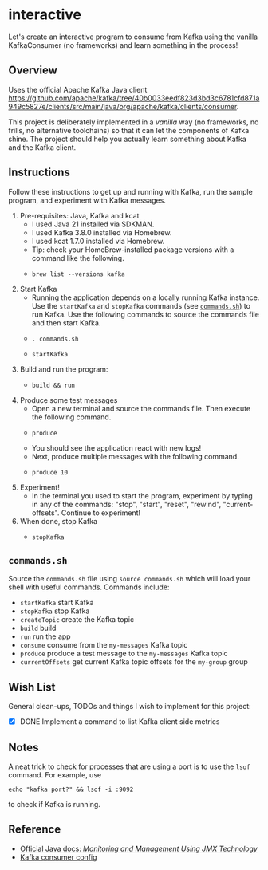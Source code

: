 # interactive

Let's create an interactive program to consume from Kafka using the vanilla KafkaConsumer (no frameworks) and learn 
something in the process!


## Overview

Uses the official Apache Kafka Java client <https://github.com/apache/kafka/tree/40b0033eedf823d3bd3c6781cfd871a949c5827e/clients/src/main/java/org/apache/kafka/clients/consumer>.

This project is deliberately implemented in a *vanilla* way (no frameworks, no frills, no alternative toolchains) so
that it can let the components of Kafka shine. The project should help you actually learn something about Kafka and the
Kafka client.


## Instructions

Follow these instructions to get up and running with Kafka, run the sample program, and experiment with Kafka messages.

1. Pre-requisites: Java, Kafka and kcat
    * I used Java 21 installed via SDKMAN.
    * I used Kafka 3.8.0 installed via Homebrew.
    * I used kcat 1.7.0 installed via Homebrew.
    * Tip: check your HomeBrew-installed package versions with a command like the following.
    * ```shell
      brew list --versions kafka
      ```
2. Start Kafka
   * Running the application depends on a locally running Kafka instance. Use the `startKafka` and 
     `stopKafka` commands (see [`commands.sh`](#commandssh)) to run Kafka. Use the following commands to source the
     commands file and then start Kafka.
   * ```shell
     . commands.sh
     ```
   * ```shell
     startKafka
     ```
3. Build and run the program:
   * ```shell
     build && run
     ```
4. Produce some test messages
   * Open a new terminal and source the commands file. Then execute the following command.
   * ```shell
     produce
     ```
   * You should see the application react with new logs!
   * Next, produce multiple messages with the following command.
   * ```shell
     produce 10
     ```
5. Experiment!
   * In the terminal you used to start the program, experiment by typing in any of the commands: "stop", "start",
     "reset", "rewind", "current-offsets". Continue to experiment!
6. When done, stop Kafka
   * ```shell
     stopKafka
     ```


## `commands.sh`

Source the `commands.sh` file using `source commands.sh` which will load your shell with useful 
commands. Commands include:

  * `startKafka` start Kafka
  * `stopKafka` stop Kafka
  * `createTopic` create the Kafka topic
  * `build` build
  * `run` run the app
  * `consume` consume from the `my-messages` Kafka topic
  * `produce` produce a test message to the `my-messages` Kafka topic 
  * `currentOffsets` get current Kafka topic offsets for the `my-group` group 


## Wish List

General clean-ups, TODOs and things I wish to implement for this project:

  * [x] DONE Implement a command to list Kafka client side metrics  


## Notes

A neat trick to check for processes that are using a port is to use the `lsof` command. For example, use

```shell
echo "kafka port?" && lsof -i :9092
```

to check if Kafka is running. 


## Reference

* [Official Java docs: *Monitoring and Management Using JMX Technology*](https://docs.oracle.com/en/java/javase/11/management/monitoring-and-management-using-jmx-technology.html)
* [Kafka consumer config](https://kafka.apache.org/documentation.html#consumerconfigs)
